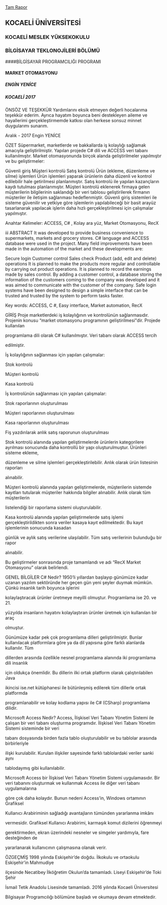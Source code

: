 [Tam Rapor](https://github.com/nginY26/RecX-Market-Otomasyonu/blob/master/Rapor.pdf "Projenin detaylı anlatımı için tıklayınız.")

## KOCAELİ ÜNİVERSİTESİ
###  KOCAELİ MESLEK YÜKSEKOKULU
###  BİLGİSAYAR TEKLONOJİLERİ BÖLÜMÜ
####BİLGİSAYAR PROGRAMCILIĞI PROGRAMI
#### MARKET OTOMASYONU
##### ENGİN YENİCE
##### KOCAELİ 2017
ÖNSÖZ VE TEŞEKKÜR
Yardımlarını eksik etmeyen değerli hocalarıma teşekkür ederim. Ayrıca hayatım
boyunca beni destekleyen aileme ve hayallerimi gerçekleştirmemde katkısı olan
herkese sonsuz minnet duygularımı sunarım.

Aralık - 2017 Engin YENİCE

ÖZET
Süpermarket, marketlerde ve bakkallarda iş kolaylığı sağlamak amacıyla
geliştirilmiştir. Yapılan projede C# dili ve ACCESS veri tabanı kullanılmıştır. Market
otomasyonunda birçok alanda geliştirilmeler yapılmıştır ve bu geliştirmeler:

Güvenli giriş
Müşteri kontrolü
Satış kontrolü
Ürün (ekleme, düzenleme ve silme) işlemleri
Ürün işlemleri yaparak ürünlerin daha düzenli ve kontrol edilebilir hale getirilmesi
planlanmıştır. Satış kontrolü ile yapılan kazançların kaydı tutulması planlanmıştır.
Müşteri kontrolü eklenerek firmaya gelen müşterilerin bilgilerinin saklandığı bir veri
tablosu geliştirilerek firmanın müşteriler ile iletişim sağlanması hedeflenmiştir.
Güvenli giriş sistemleri ile sisteme güvenilir ve yetkiye göre işlemlerin yapılabileceği
bir basit arayüz tasarlanarak yapılacak işlerin daha hızlı gerçekleştirilmesi için
çalışmalar yapılmıştır.

Anahtar Kelimeler: ACCESS, C# , Kolay ara yüz, Market Otomasyonu, RecX

iii
ABSTRACT
It was developed to provide business convenience to supermarkets, markets and
grocery stores. C# language and ACCESS database were used in the project. Many
field improvements have been made in the automation of the market and these
developments are:

Secure login
Customer control
Sales check
Product (add, edit and delete) operations
It is planned to make the products more regular and controllable by carrying out
product operations. It is planned to record the earnings made by sales control. By
adding a customer control, a database storing the information of the customers coming
to the company was developed and it was aimed to communicate with the customer of
the company. Safe login systems have been designed to design a simple interface that
can be trusted and trusted by the system to perform tasks faster.

Key words: ACCESS, C #, Easy interface, Market automation, RecX

GİRİŞ
Proje marketlerdeki iş kolaylığının ve kontrolünün sağlanmasıdır. Projenin
konusu “market otomasyonu programının geliştirilmesi"dir. Projede kullanılan

programlama dili olarak C# kullanılmıştır. Veri tabanı olarak ACCESS tercih

edilmiştir.

İş kolaylığının sağlanması için yapılan çalışmalar:

Stok kontrolü

Müşteri kontrolü

Kasa kontrolü

İş kontrolünün sağlanması için yapılan çalışmalar:

Stok raporlarının oluşturulması

Müşteri raporlarının oluşturulması

Kasa raporlarının oluşturulması

Fiş yazdırılarak anlık satış raporunun oluşturulması

Stok kontrolü alanında yapılan geliştirmelerde ürünlerin kategorilere ayrılması
sonucunda daha kontrollü bir yapı oluşturulmuştur. Ürünleri sisteme ekleme,

düzenleme ve silme işlemleri gerçekleştirilebilir. Anlık olarak ürün listesinin raporları

alınabilir.

Müşteri kontrolü alanında yapılan geliştirmelerde, müşterilerin sistemde
kayıtları tutularak müşteriler hakkında bilgiler alınabilir. Anlık olarak tüm müşterilerin

listelendiği bir raporlama sistemi oluşturulabilir.

Kasa kontrolü alanında yapılan geliştirmelerde satış işlemi gerçekleştirildikten
sonra veriler kasaya kayıt edilmektedir. Bu kayıt işlemlerinin sonucunda kasadan

günlük ve aylık satış verilerine ulaşılabilir. Tüm satış verilerinin bulunduğu bir rapor

alınabilir.

Bu geliştirmeler sonrasında proje tamamlandı ve adı “RecX Market
Otomasyonu” olarak belirlendi.

GENEL BİLGİLER
C# Nedir?
1950’li yıllardan başlayıp günümüze kadar uzanan yazılım sektöründe her
geçen gün yeni şeyler duymak mümkün. Çünkü insanlık tarih boyunca işlerini

kolaylaştıracak ürünler üretmeye meyilli olmuştur. Programlama ise 20. ve 21.

yüzyılda insanların hayatını kolaylaştıran ürünler üretmek için kullanılan bir araç

olmuştur.

Günümüze kadar pek çok programlama dilleri geliştirilmiştir. Bunlar
kullanılacak platformlara göre ya da dil yapısına göre farklı alanlarda kullanılır. Tüm

dillerden arasında özellikle nesnel programlama alanında iki programlama dili insanlık

için oldukça önemlidir. Bu dillerin ilki ortak platform olarak çalıştırılabilen Java

ikincisi ise.net kütüphanesi ile bütünleşmiş edilerek tüm dillerle ortak platformda

programlanabilir ve kolay kodlama yapısı ile C# (CSharp) programlama dilidir.

Microsoft Access Nedir?
Access, İlişkisel Veri Tabanı Yönetim Sistemi ile çalışan bir veri tabanı
oluşturma programıdır. İlişkisel Veri Tabanı Yönetim Sistemi sisteminde bir veri

tabanı dosyasında birden fazla tablo oluşturulabilir ve bu tablolar arasında birbirleriyle

ilişki kurulabilir. Kurulan ilişkiler sayesinde farklı tablolardaki veriler sanki aynı

tablodaymış gibi kullanılabilir.

Microsoft Access bir İlişkisel Veri Tabanı Yönetim Sistemi uygulamasıdır. Bir
veri tabanını oluşturmak ve kullanmak Access ile diğer veri tabanı uygulamalarına

göre çok daha kolaydır. Bunun nedeni Access’in, Windows ortamının Grafiksel

Kullanıcı Arabiriminin sağladığı avantajların tümünden yararlanma imkânı

vermesidir. Grafiksel Kullanıcı Arabirimi, karmaşık komut dizilerini öğrenmeyi

gerektirmeden, ekran üzerindeki nesneler ve simgeler yardımıyla, fare desteğinden de

yararlanarak kullanıcının çalışmasına olanak verir.


ÖZGEÇMİŞ
1998 yılında Eskişehir’de doğdu. İlkokulu ve ortaokulu Eskişehir’in Mahmudiye

ilçesinde Necatibey İlköğretim Okulun’da tamamladı. Liseyi Eskişehir’de Toki Şehir

İsmail Tetik Anadolu Lisesinde tamamladı. 2016 yılında Kocaeli Üniversitesi

Bilgisayar Programcılığı bölümüne başladı ve okumaya devam etmektedir.
